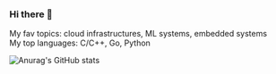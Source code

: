 ### Hi there 👋

My fav topics: cloud infrastructures, ML systems, embedded systems  
My top languages: C/C++, Go, Python 

<!--
**yiransii/yiransii** is a ✨ _special_ ✨ repository because its `README.md` (this file) appears on your GitHub profile.

Here are some ideas to get you started:

- 🔭 I’m currently working on ...
- 🌱 I’m currently learning ...
- 👯 I’m looking to collaborate on ...
- 🤔 I’m looking for help with ...
- 💬 Ask me about ...
- 📫 How to reach me: ...
- 😄 Pronouns: ...
- ⚡ Fun fact: ...

[![Top Langs](https://github-readme-stats.vercel.app/api/top-langs/?username=anuraghazra&layout=compact)](https://github.com/anuraghazra/github-readme-stats)
-->


![Anurag's GitHub stats](https://github-readme-stats.vercel.app/api?username=yiransii&show_icons=true&theme=graywhite)

